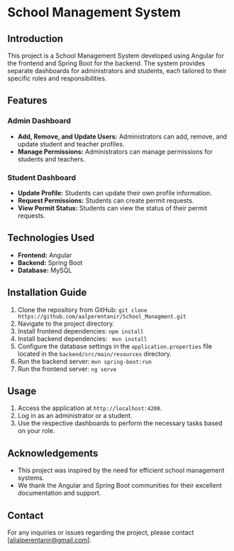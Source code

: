 # School Management System

## Introduction
This project is a School Management System developed using Angular for the frontend and Spring Boot for the backend. The system provides separate dashboards for administrators and students, each tailored to their specific roles and responsibilities.

## Features

### Admin Dashboard
- **Add, Remove, and Update Users:** Administrators can add, remove, and update student and teacher profiles.
- **Manage Permissions:** Administrators can manage permissions for students and teachers.

### Student Dashboard
- **Update Profile:** Students can update their own profile information.
- **Request Permissions:** Students can create permit requests.
- **View Permit Status:** Students can view the status of their permit requests.

## Technologies Used
- **Frontend:** Angular
- **Backend:** Spring Boot
- **Database:** MySQL

## Installation Guide
1. Clone the repository from GitHub: `git clone https://github.com/aalperentanir/School_Managment.git`
2. Navigate to the project directory.
3. Install frontend dependencies: `npm install`
4. Install backend dependencies: ` mvn install`
5. Configure the database settings in the `application.properties` file located in the `backend/src/main/resources` directory.
6. Run the backend server: `mvn spring-boot:run`
7. Run the frontend server: `ng serve`

## Usage
1. Access the application at `http://localhost:4200`.
2. Log in as an administrator or a student.
3. Use the respective dashboards to perform the necessary tasks based on your role.


## Acknowledgements
- This project was inspired by the need for efficient school management systems.
- We thank the Angular and Spring Boot communities for their excellent documentation and support.

## Contact
For any inquiries or issues regarding the project, please contact [alialperentanir@gmail.com].


